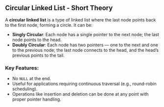 ## Circular Linked List - Short Theory

A **circular linked list** is a type of linked list where the last node points back to the first node, forming a circle. It can be:

- **Singly Circular**: Each node has a single pointer to the next node; the last node points to the head.
- **Doubly Circular**: Each node has two pointers — one to the next and one to the previous node; the last node connects to the head, and the head’s previous points to the tail.

### Key Features:
- No `NULL` at the end.
- Useful for applications requiring continuous traversal (e.g., round-robin scheduling).
- Operations like insertion and deletion can be done at any point with proper pointer handling.
